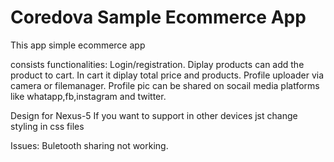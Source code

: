 # Coredova Sample Ecommerce App
This app simple ecommerce app  

consists functionalities:
Login/registration.
Diplay products can add the product to cart.
In cart it diplay total price and products.
Profile uploader via camera or filemanager.
Profile pic can be shared on socail media platforms like whatapp,fb,instagram and twitter.

Design for Nexus-5
If you want to support  in other devices jst change styling in css files

Issues:
Buletooth sharing not working.
